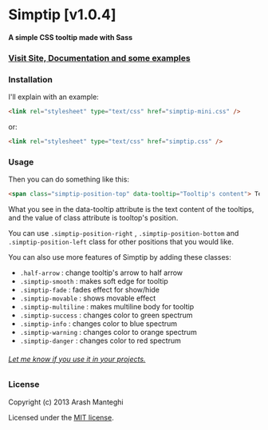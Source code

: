 # Simptip [v1.0.4]
#### A simple CSS tooltip made with Sass

### [Visit Site, Documentation and some examples](http://arashm.net/lab/simptip/)


### Installation

I'll explain with an example:
```html
<link rel="stylesheet" type="text/css" href="simptip-mini.css" />
```
or:
```html
<link rel="stylesheet" type="text/css" href="simptip.css" />
```

### Usage

Then you can do something like this:
```html
<span class="simptip-position-top" data-tooltip="Tooltip's content"> Text </span>
```
What you see in the data-tooltip attribute is the text content of the tooltips, and the value of class attribute is tooltop's position.

You can use `.simptip-position-right` , `.simptip-position-bottom` and `.simptip-position-left` class for other positions that you would like.

You can also use more features of Simptip by adding these classes:
- `.half-arrow` : change tooltip's arrow to half arrow
- `.simptip-smooth` : makes soft edge for tooltip
- `.simptip-fade` : fades effect for show/hide
- `.simptip-movable` : shows movable effect
- `.simptip-multiline` : makes multiline body for tooltip
- `.simptip-success` : changes color to green spectrum
- `.simptip-info` : changes color to blue spectrum
- `.simptip-warning` : changes color to orange spectrum
- `.simptip-danger` : changes color to red spectrum

###### [Let me know if you use it in your projects.](https://twitter.com/arashmanteghi)

### License
Copyright (c) 2013 Arash Manteghi

Licensed under the [MIT license](http://opensource.org/licenses/MIT).
